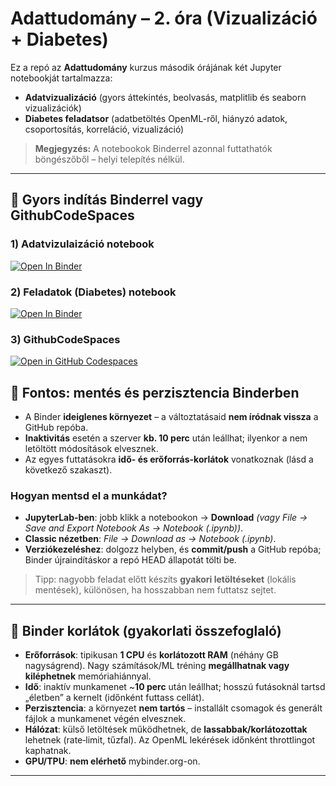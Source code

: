 # Adattudomány – 2. óra (Vizualizáció + Diabetes)

Ez a repó az **Adattudomány** kurzus második órájának két Jupyter notebookját tartalmazza:
- **Adatvizualizáció** (gyors áttekintés, beolvasás, matplitlib és seaborn vizualizációk)
- **Diabetes feladatsor** (adatbetöltés OpenML-ről, hiányzó adatok, csoportosítás, korreláció, vizualizáció)

> **Megjegyzés:** A notebookok Binderrel azonnal futtathatók böngészőből – helyi telepítés nélkül.

---

## 👟 Gyors indítás Binderrel vagy GithubCodeSpaces


### 1) Adatvizulaizáció notebook
[![Open In Binder](https://mybinder.org/badge_logo.svg)](https://mybinder.org/v2/gh/korosig/DataScience/HEAD?labpath=2%20ora%20-%20Adatvizualizacio/2%20ora%20-%20Adatvizualizacio.ipynb)

### 2) Feladatok (Diabetes) notebook
[![Open In Binder](https://mybinder.org/badge_logo.svg)](https://mybinder.org/v2/gh/korosig/DataScience/HEAD?labpath=2%20ora%20-%20Adatvizualizacio/2%20ora%20-%20Feladatok.ipynb)

### 3) GithubCodeSpaces
[![Open in GitHub Codespaces](https://github.com/codespaces/badge.svg)](https://codespaces.new/korosig/DataScience)

## 💾 Fontos: mentés és perzisztencia Binderben

- A Binder **ideiglenes környezet** – a változtatásaid **nem íródnak vissza** a GitHub repóba.
- **Inaktivitás** esetén a szerver **kb. 10 perc** után leállhat; ilyenkor a nem letöltött módosítások elvesznek.
- Az egyes futtatásokra **idő- és erőforrás-korlátok** vonatkoznak (lásd a következő szakaszt).

### Hogyan mentsd el a munkádat?
- **JupyterLab-ben**: jobb klikk a notebookon → **Download** *(vagy File → Save and Export Notebook As → Notebook (.ipynb))*.
- **Classic nézetben**: *File → Download as → Notebook (.ipynb)*.
- **Verziókezeléshez**: dolgozz helyben, és **commit/push** a GitHub repóba; Binder újraindításkor a repó HEAD állapotát tölti be.

> Tipp: nagyobb feladat előtt készíts **gyakori letöltéseket** (lokális mentések), különösen, ha hosszabban nem futtatsz sejtet.

---

## 🧱 Binder korlátok (gyakorlati összefoglaló)

- **Erőforrások**: tipikusan **1 CPU** és **korlátozott RAM** (néhány GB nagyságrend). Nagy számítások/ML tréning **megállhatnak vagy kiléphetnek** memóriahiánnyal.
- **Idő**: inaktív munkamenet ~**10 perc** után leállhat; hosszú futásoknál tartsd „életben” a kernelt (időnként futtass cellát).
- **Perzisztencia**: a környezet **nem tartós** – installált csomagok és generált fájlok a munkamenet végén elvesznek.
- **Hálózat**: külső letöltések működhetnek, de **lassabbak/korlátozottak** lehetnek (rate‑limit, tűzfal). Az OpenML lekérések időnként throttlingot kaphatnak.
- **GPU/TPU**: **nem elérhető** mybinder.org-on.



---